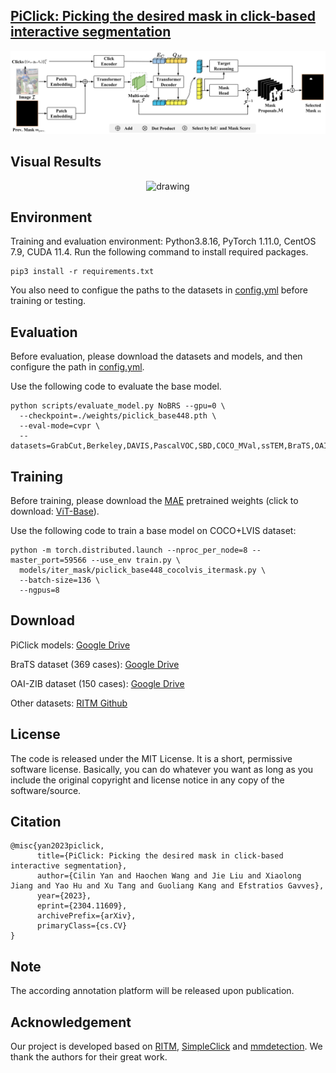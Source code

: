 ## [PiClick: Picking the desired mask in click-based interactive segmentation](https://arxiv.org/abs/2304.11609)

<p align="center">
  <img src="./assets/piclick_architecture.png" alt="drawing", width="700"/>
</p>

## Visual Results

<p align="center">
  <img src="./assets/segmentation_results.png" alt="drawing", width="700"/>
</p>

## Environment

Training and evaluation environment: Python3.8.16, PyTorch 1.11.0, CentOS 7.9, CUDA 11.4. Run the following command to
install required packages.

```
pip3 install -r requirements.txt
```

You also need to configue the paths to the datasets in [config.yml](./config.yml) before training or testing.

## Evaluation

Before evaluation, please download the datasets and models, and then configure the path in [config.yml](./config.yml).

Use the following code to evaluate the base model.

```
python scripts/evaluate_model.py NoBRS --gpu=0 \
  --checkpoint=./weights/piclick_base448.pth \
  --eval-mode=cvpr \
  --datasets=GrabCut,Berkeley,DAVIS,PascalVOC,SBD,COCO_MVal,ssTEM,BraTS,OAIZIB
```

## Training

Before training, please download the [MAE](https://github.com/facebookresearch/mae) pretrained weights (click to
download: [ViT-Base](https://dl.fbaipublicfiles.com/mae/pretrain/mae_pretrain_vit_base.pth)).

Use the following code to train a base model on COCO+LVIS dataset:

```
python -m torch.distributed.launch --nproc_per_node=8 --master_port=59566 --use_env train.py \
  models/iter_mask/piclick_base448_cocolvis_itermask.py \
  --batch-size=136 \
  --ngpus=8
```

## Download

PiClick models: [Google Drive](https://drive.google.com/file/d/1ZMMzhiA7ocU9Wgr0xnB0ruGHhpOLklWG/view?usp=sharing)

BraTS dataset (369
cases): [Google Drive](https://drive.google.com/drive/folders/1B6y1nNBnWU09EhxvjaTdp1XGjc1T6wUk?usp=sharing)

OAI-ZIB dataset (150
cases): [Google Drive](https://drive.google.com/drive/folders/1B6y1nNBnWU09EhxvjaTdp1XGjc1T6wUk?usp=sharing)

Other datasets: [RITM Github](https://github.com/saic-vul/ritm_interactive_segmentation)

## License

The code is released under the MIT License. It is a short, permissive software license. Basically, you can do whatever
you want as long as you include the original copyright and license notice in any copy of the software/source.

## Citation

```
@misc{yan2023piclick,
      title={PiClick: Picking the desired mask in click-based interactive segmentation}, 
      author={Cilin Yan and Haochen Wang and Jie Liu and Xiaolong Jiang and Yao Hu and Xu Tang and Guoliang Kang and Efstratios Gavves},
      year={2023},
      eprint={2304.11609},
      archivePrefix={arXiv},
      primaryClass={cs.CV}
}
```

## Note
The according annotation platform will be released upon publication.
## Acknowledgement

Our project is developed based on 
[RITM](https://github.com/saic-vul/ritm_interactive_segmentation), 
[SimpleClick](https://github.com/uncbiag/SimpleClick/tree/v1.0) and 
[mmdetection](https://github.com/open-mmlab/mmdetection).
We thank the authors for their great work.
